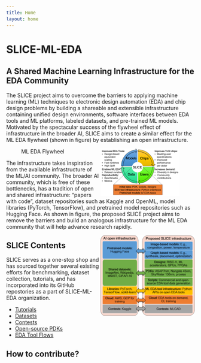 ```yaml
---
title: Home
layout: home
---
```


# SLICE-ML-EDA

## A Shared Machine Learning Infrastructure for the EDA Community

The SLICE project aims to overcome the barriers to applying machine learning (ML) techniques to electronic design automation (EDA) and chip design problems by building a shareable and extensible infrastructure containing unified design environments, software interfaces between EDA tools and ML platforms, labeled datasets, and pre-trained ML models. Motivated by the spectacular success of the flywheel effect of infrastructure in the broader AI, SLICE aims to create a similar effect for the ML EDA flywheel (shown in figure) by establishing an open infrastructure. 

<figure>
    <img align = "right" width="50%" alt="ML EDA Flywheel" src="./images/flywheel.png" />
    <figcaption>ML EDA Flywheel</figcaption>
</figure>


The infrastructure takes inspiration from the available infrastructure of the ML/AI community. The broader AI community, which is free of these bottlenecks, has a tradition of open and shared infrastructure: “papers with code”, dataset repositories such as Kaggle and OpenML, model libraries (PyTorch, TensorFlow), and pretrained model repositories such as Hugging Face. As shown in figure, the proposed SLICE  project aims to remove the barriers and build an analogous infrastructure for the ML EDA community that will help advance research rapidly. 

<img align = "right" width="50%" alt="ML EDA Infrastructure inspired from ML community" src="./images/analogy.png">


## SLICE Contents

SLICE serves as a one-stop shop and has sourced together several existing efforts for benchmarking, dataset collection, tutorials, and has incorporated into its GitHub repostories as a part of SLICE-ML-EDA organization.
 
- [Tutorials](https://github.com/SLICE-ML-EDA/Tutorials)
- [Datasets](https://github.com/SLICE-ML-EDA/Datasets)
- [Contests](https://github.com/SLICE-ML-EDA/Contests)
- [Open-source PDKs](https://github.com/SLICE-ML-EDA/PDKs)
- [EDA Tool Flows](https://github.com/SLICE-ML-EDA/Flows)

## How to contribute?




